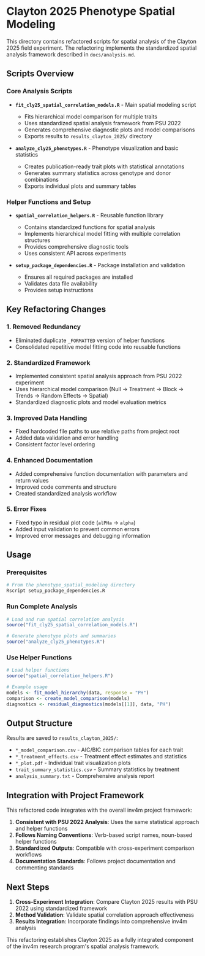 # Clayton 2025 Phenotype Spatial Modeling

This directory contains refactored scripts for spatial analysis of the Clayton 2025 field experiment. The refactoring implements the standardized spatial analysis framework described in `docs/analysis.md`.

## Scripts Overview

### Core Analysis Scripts

- **`fit_cly25_spatial_correlation_models.R`** - Main spatial modeling script
  - Fits hierarchical model comparison for multiple traits
  - Uses standardized spatial analysis framework from PSU 2022
  - Generates comprehensive diagnostic plots and model comparisons
  - Exports results to `results_clayton_2025/` directory

- **`analyze_cly25_phenotypes.R`** - Phenotype visualization and basic statistics
  - Creates publication-ready trait plots with statistical annotations
  - Generates summary statistics across genotype and donor combinations
  - Exports individual plots and summary tables

### Helper Functions and Setup

- **`spatial_correlation_helpers.R`** - Reusable function library
  - Contains standardized functions for spatial analysis
  - Implements hierarchical model fitting with multiple correlation structures
  - Provides comprehensive diagnostic tools
  - Uses consistent API across experiments

- **`setup_package_dependencies.R`** - Package installation and validation
  - Ensures all required packages are installed
  - Validates data file availability
  - Provides setup instructions

## Key Refactoring Changes

### 1. Removed Redundancy
- Eliminated duplicate `_FORMATTED` version of helper functions
- Consolidated repetitive model fitting code into reusable functions

### 2. Standardized Framework
- Implemented consistent spatial analysis approach from PSU 2022 experiment
- Uses hierarchical model comparison (Null → Treatment → Block → Trends → Random Effects → Spatial)
- Standardized diagnostic plots and model evaluation metrics

### 3. Improved Data Handling
- Fixed hardcoded file paths to use relative paths from project root
- Added data validation and error handling
- Consistent factor level ordering

### 4. Enhanced Documentation
- Added comprehensive function documentation with parameters and return values
- Improved code comments and structure
- Created standardized analysis workflow

### 5. Error Fixes
- Fixed typo in residual plot code (`alPHa` → `alpha`)
- Added input validation to prevent common errors
- Improved error messages and debugging information

## Usage

### Prerequisites
```bash
# From the phenotype_spatial_modeling directory
Rscript setup_package_dependencies.R
```

### Run Complete Analysis
```r
# Load and run spatial correlation analysis
source("fit_cly25_spatial_correlation_models.R")

# Generate phenotype plots and summaries  
source("analyze_cly25_phenotypes.R")
```

### Use Helper Functions
```r
# Load helper functions
source("spatial_correlation_helpers.R")

# Example usage
models <- fit_model_hierarchy(data, response = "PH")
comparison <- create_model_comparison(models)
diagnostics <- residual_diagnostics(models[[1]], data, "PH")
```

## Output Structure

Results are saved to `results_clayton_2025/`:
- `*_model_comparison.csv` - AIC/BIC comparison tables for each trait
- `*_treatment_effects.csv` - Treatment effect estimates and statistics
- `*_plot.pdf` - Individual trait visualization plots
- `trait_summary_statistics.csv` - Summary statistics by treatment
- `analysis_summary.txt` - Comprehensive analysis report

## Integration with Project Framework

This refactored code integrates with the overall inv4m project framework:

1. **Consistent with PSU 2022 Analysis**: Uses the same statistical approach and helper functions
2. **Follows Naming Conventions**: Verb-based script names, noun-based helper functions  
3. **Standardized Outputs**: Compatible with cross-experiment comparison workflows
4. **Documentation Standards**: Follows project documentation and commenting standards

## Next Steps

1. **Cross-Experiment Integration**: Compare Clayton 2025 results with PSU 2022 using standardized framework
2. **Method Validation**: Validate spatial correlation approach effectiveness
3. **Results Integration**: Incorporate findings into comprehensive inv4m analysis

This refactoring establishes Clayton 2025 as a fully integrated component of the inv4m research program's spatial analysis framework.